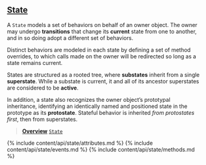 ## [State](#state)

A `State` models a set of behaviors on behalf of an owner object. The owner may undergo **transitions** that change its **current** state from one to another, and in so doing adopt a different set of behaviors.

Distinct behaviors are modeled in each state by defining a set of method overrides, to which calls made on the owner will be redirected so long as a state remains current.

States are structured as a rooted tree, where **substates** inherit from a single **superstate**. While a substate is current, it and all of its ancestor superstates are considered to be **active**.

In addition, a state also recognizes the owner object’s prototypal inheritance, identifying an identically named and positioned state in the prototype as its **protostate**. Stateful behavior is inherited *from protostates first*, then from superstates.

> [**Overview**](/docs/#overview)
> [`State`](/source/#state)

<div class="local-toc"></div>

{% include content/api/state/attributes.md %}
{% include content/api/state/events.md %}
{% include content/api/state/methods.md %}
